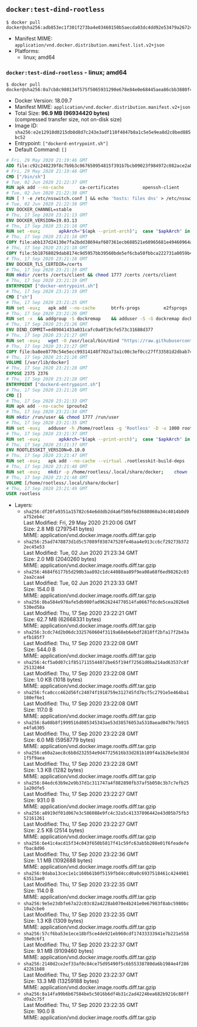## `docker:test-dind-rootless`

```console
$ docker pull docker@sha256:adb853ec1f301f273ba4e03460150b5aecda03dc4dd92e53479a2672428e8bb0
```

-	Manifest MIME: `application/vnd.docker.distribution.manifest.list.v2+json`
-	Platforms:
	-	linux; amd64

### `docker:test-dind-rootless` - linux; amd64

```console
$ docker pull docker@sha256:0a7cb8c980134f575f5065931290e678e84e0e68445aea86cbb3880f48780be6
```

-	Docker Version: 18.09.7
-	Manifest MIME: `application/vnd.docker.distribution.manifest.v2+json`
-	Total Size: **96.9 MB (96934420 bytes)**  
	(compressed transfer size, not on-disk size)
-	Image ID: `sha256:e2e12918d0215db8d8d7c243e3adf110f4847b8a1c5e5e9ea8d2c8bed885bc52`
-	Entrypoint: `["dockerd-entrypoint.sh"]`
-	Default Command: `[]`

```dockerfile
# Fri, 29 May 2020 21:19:46 GMT
ADD file:c92c248239f8c7b9b3c067650954815f391b7bcb09023f984972c082ace2a8d0 in / 
# Fri, 29 May 2020 21:19:46 GMT
CMD ["/bin/sh"]
# Tue, 02 Jun 2020 21:22:37 GMT
RUN apk add --no-cache 		ca-certificates 		openssh-client
# Tue, 02 Jun 2020 21:22:38 GMT
RUN [ ! -e /etc/nsswitch.conf ] && echo 'hosts: files dns' > /etc/nsswitch.conf
# Tue, 02 Jun 2020 21:22:38 GMT
ENV DOCKER_CHANNEL=stable
# Thu, 17 Sep 2020 23:21:13 GMT
ENV DOCKER_VERSION=19.03.13
# Thu, 17 Sep 2020 23:21:18 GMT
RUN set -eux; 		apkArch="$(apk --print-arch)"; 	case "$apkArch" in 		x86_64) dockerArch='x86_64' ;; 		armhf) dockerArch='armel' ;; 		armv7) dockerArch='armhf' ;; 		aarch64) dockerArch='aarch64' ;; 		*) echo >&2 "error: unsupported architecture ($apkArch)"; exit 1 ;;	esac; 		if ! wget -O docker.tgz "https://download.docker.com/linux/static/${DOCKER_CHANNEL}/${dockerArch}/docker-${DOCKER_VERSION}.tgz"; then 		echo >&2 "error: failed to download 'docker-${DOCKER_VERSION}' from '${DOCKER_CHANNEL}' for '${dockerArch}'"; 		exit 1; 	fi; 		tar --extract 		--file docker.tgz 		--strip-components 1 		--directory /usr/local/bin/ 	; 	rm docker.tgz; 		dockerd --version; 	docker --version
# Thu, 17 Sep 2020 23:21:18 GMT
COPY file:abb137d24130e7fa2bdd38694af607361ecb688521e60965681e49460964a204 in /usr/local/bin/modprobe 
# Thu, 17 Sep 2020 23:21:18 GMT
COPY file:5b18768029dab8174c9d5957bb39560bde5ef6cba50fbbca222731a0059b449b in /usr/local/bin/ 
# Thu, 17 Sep 2020 23:21:18 GMT
ENV DOCKER_TLS_CERTDIR=/certs
# Thu, 17 Sep 2020 23:21:19 GMT
RUN mkdir /certs /certs/client && chmod 1777 /certs /certs/client
# Thu, 17 Sep 2020 23:21:19 GMT
ENTRYPOINT ["docker-entrypoint.sh"]
# Thu, 17 Sep 2020 23:21:19 GMT
CMD ["sh"]
# Thu, 17 Sep 2020 23:21:25 GMT
RUN set -eux; 	apk add --no-cache 		btrfs-progs 		e2fsprogs 		e2fsprogs-extra 		iptables 		openssl 		shadow-uidmap 		xfsprogs 		xz 		pigz 	; 	if zfs="$(apk info --no-cache --quiet zfs)" && [ -n "$zfs" ]; then 		apk add --no-cache zfs; 	fi
# Thu, 17 Sep 2020 23:21:26 GMT
RUN set -x 	&& addgroup -S dockremap 	&& adduser -S -G dockremap dockremap 	&& echo 'dockremap:165536:65536' >> /etc/subuid 	&& echo 'dockremap:165536:65536' >> /etc/subgid
# Thu, 17 Sep 2020 23:21:26 GMT
ENV DIND_COMMIT=ed89041433a031cafc0a0f19cfe573c31688d377
# Thu, 17 Sep 2020 23:21:27 GMT
RUN set -eux; 	wget -O /usr/local/bin/dind "https://raw.githubusercontent.com/docker/docker/${DIND_COMMIT}/hack/dind"; 	chmod +x /usr/local/bin/dind
# Thu, 17 Sep 2020 23:21:27 GMT
COPY file:ba8ee8770c54e5ecc99314148f702a73a1c00c3ef0cc27ff33581d2dbab7456e in /usr/local/bin/ 
# Thu, 17 Sep 2020 23:21:28 GMT
VOLUME [/var/lib/docker]
# Thu, 17 Sep 2020 23:21:28 GMT
EXPOSE 2375 2376
# Thu, 17 Sep 2020 23:21:28 GMT
ENTRYPOINT ["dockerd-entrypoint.sh"]
# Thu, 17 Sep 2020 23:21:28 GMT
CMD []
# Thu, 17 Sep 2020 23:21:33 GMT
RUN apk add --no-cache iproute2
# Thu, 17 Sep 2020 23:21:34 GMT
RUN mkdir /run/user && chmod 1777 /run/user
# Thu, 17 Sep 2020 23:21:35 GMT
RUN set -eux; 	adduser -h /home/rootless -g 'Rootless' -D -u 1000 rootless; 	echo 'rootless:100000:65536' >> /etc/subuid; 	echo 'rootless:100000:65536' >> /etc/subgid
# Thu, 17 Sep 2020 23:21:37 GMT
RUN set -eux; 		apkArch="$(apk --print-arch)"; 	case "$apkArch" in 		x86_64) dockerArch='x86_64' ;; 		armhf) dockerArch='armel' ;; 		armv7) dockerArch='armhf' ;; 		aarch64) dockerArch='aarch64' ;; 		*) echo >&2 "error: unsupported architecture ($apkArch)"; exit 1 ;;	esac; 		if ! wget -O rootless.tgz "https://download.docker.com/linux/static/${DOCKER_CHANNEL}/${dockerArch}/docker-rootless-extras-${DOCKER_VERSION}.tgz"; then 		echo >&2 "error: failed to download 'docker-rootless-extras-${DOCKER_VERSION}' from '${DOCKER_CHANNEL}' for '${dockerArch}'"; 		exit 1; 	fi; 		tar --extract 		--file rootless.tgz 		--strip-components 1 		--directory /usr/local/bin/ 		'docker-rootless-extras/vpnkit' 	; 	rm rootless.tgz; 		vpnkit --version
# Thu, 17 Sep 2020 23:21:37 GMT
ENV ROOTLESSKIT_VERSION=0.10.0
# Thu, 17 Sep 2020 23:21:47 GMT
RUN set -eux; 	apk add --no-cache --virtual .rootlesskit-build-deps 		go 		libc-dev 	; 	wget -O rootlesskit.tgz "https://github.com/rootless-containers/rootlesskit/archive/v${ROOTLESSKIT_VERSION}.tar.gz"; 	export GOPATH='/go'; mkdir "$GOPATH"; 	mkdir -p "$GOPATH/src/github.com/rootless-containers/rootlesskit"; 	tar --extract --file rootlesskit.tgz --directory "$GOPATH/src/github.com/rootless-containers/rootlesskit" --strip-components 1; 	rm rootlesskit.tgz; 	go build -o /usr/local/bin/rootlesskit github.com/rootless-containers/rootlesskit/cmd/rootlesskit; 	go build -o /usr/local/bin/rootlesskit-docker-proxy github.com/rootless-containers/rootlesskit/cmd/rootlesskit-docker-proxy; 	rm -rf "$GOPATH"; 	apk del --no-network .rootlesskit-build-deps; 	rootlesskit --version
# Thu, 17 Sep 2020 23:21:48 GMT
RUN set -eux; 	mkdir -p /home/rootless/.local/share/docker; 	chown -R rootless:rootless /home/rootless/.local/share/docker
# Thu, 17 Sep 2020 23:21:48 GMT
VOLUME [/home/rootless/.local/share/docker]
# Thu, 17 Sep 2020 23:21:49 GMT
USER rootless
```

-	Layers:
	-	`sha256:df20fa9351a15782c64e6dddb2d4a6f50bf6d3688060a34c4014b0d9a752eb4c`  
		Last Modified: Fri, 29 May 2020 21:20:06 GMT  
		Size: 2.8 MB (2797541 bytes)  
		MIME: application/vnd.docker.image.rootfs.diff.tar.gzip
	-	`sha256:25ad7478873d1d5c57089f038747520fe46aa4e913cc6cf29273b3722ec45e53`  
		Last Modified: Tue, 02 Jun 2020 21:23:34 GMT  
		Size: 2.0 MB (2040260 bytes)  
		MIME: application/vnd.docker.image.rootfs.diff.tar.gzip
	-	`sha256:4684f6177b5d290b3aa892c1dc44088aa89f9ea08a68f6ed98262c032aa2caa4`  
		Last Modified: Tue, 02 Jun 2020 21:23:33 GMT  
		Size: 154.0 B  
		MIME: application/vnd.docker.image.rootfs.diff.tar.gzip
	-	`sha256:8ba584e970afe5db980fad9626244770514fa0667fdcde5cea2026e8530ed58a`  
		Last Modified: Thu, 17 Sep 2020 23:22:21 GMT  
		Size: 62.7 MB (62668331 bytes)  
		MIME: application/vnd.docker.image.rootfs.diff.tar.gzip
	-	`sha256:3cdc74d2b06dc3325760604f3119a68eb6ebdf2818ff2bfa17f2b43aefb185f7`  
		Last Modified: Thu, 17 Sep 2020 23:22:08 GMT  
		Size: 544.0 B  
		MIME: application/vnd.docker.image.rootfs.diff.tar.gzip
	-	`sha256:4cf5a0d07c1f8517115544072be65f194f72561d0ba214ad63537c8f25132464`  
		Last Modified: Thu, 17 Sep 2020 23:22:08 GMT  
		Size: 1.0 KB (1018 bytes)  
		MIME: application/vnd.docker.image.rootfs.diff.tar.gzip
	-	`sha256:fca0ccc462d56fc24074f1918759e312745fd7bcf5c2791e5e464ba1180ef6e1`  
		Last Modified: Thu, 17 Sep 2020 23:22:08 GMT  
		Size: 117.0 B  
		MIME: application/vnd.docker.image.rootfs.diff.tar.gzip
	-	`sha256:8a08b8f1999516d805345343ae53d38576053a5310aead0479c7b915e4fa6305`  
		Last Modified: Thu, 17 Sep 2020 23:22:28 GMT  
		Size: 6.0 MB (5958779 bytes)  
		MIME: application/vnd.docker.image.rootfs.diff.tar.gzip
	-	`sha256:e60a2aec8c6b8d232554e9d47725616b33d281b189f4a1b26e5e383d1f5f9aea`  
		Last Modified: Thu, 17 Sep 2020 23:22:28 GMT  
		Size: 1.3 KB (1282 bytes)  
		MIME: application/vnd.docker.image.rootfs.diff.tar.gzip
	-	`sha256:84edc63b9e2e9b37d1c311747a4f882898fb37af5b058c3b7c7efb251a20dfe5`  
		Last Modified: Thu, 17 Sep 2020 23:22:27 GMT  
		Size: 931.0 B  
		MIME: application/vnd.docker.image.rootfs.diff.tar.gzip
	-	`sha256:a8919df01d067e3c586088e9fc4c32a5c41337896442e43d05b75fb352161261`  
		Last Modified: Thu, 17 Sep 2020 23:22:27 GMT  
		Size: 2.5 KB (2514 bytes)  
		MIME: application/vnd.docker.image.rootfs.diff.tar.gzip
	-	`sha256:6e41c4acd15f34c043f650b5817f41c59fc63ab5b208e01f6feadefefbac8d96`  
		Last Modified: Thu, 17 Sep 2020 23:22:36 GMT  
		Size: 1.1 MB (1092688 bytes)  
		MIME: application/vnd.docker.image.rootfs.diff.tar.gzip
	-	`sha256:9daba13cec1e1c160b61b0f5159fbd4ccd0a0c6937518461c424490163513ae0`  
		Last Modified: Thu, 17 Sep 2020 23:22:35 GMT  
		Size: 114.0 B  
		MIME: application/vnd.docker.image.rootfs.diff.tar.gzip
	-	`sha256:9e5e23dbfe67a22c03c82a4228ab070e4b241e0e67983f8abc5980bc10a2cbe6`  
		Last Modified: Thu, 17 Sep 2020 23:22:35 GMT  
		Size: 1.3 KB (1309 bytes)  
		MIME: application/vnd.docker.image.rootfs.diff.tar.gzip
	-	`sha256:57cf6ba53e1ece18bf5ce4de921eb960cdf17433333941e7b221e55830e0c6f1`  
		Last Modified: Thu, 17 Sep 2020 23:22:37 GMT  
		Size: 9.1 MB (9109460 bytes)  
		MIME: application/vnd.docker.image.rootfs.diff.tar.gzip
	-	`sha256:2140d2ce2ef33af0c84ce75d95490f5c6b55338780da6b1984e4f28642261b88`  
		Last Modified: Thu, 17 Sep 2020 23:22:37 GMT  
		Size: 13.3 MB (13259188 bytes)  
		MIME: application/vnd.docker.image.rootfs.diff.tar.gzip
	-	`sha256:8a14fa99b6b67584be5c5016b6df4b31c2ad42246ea682b9216c88ffd0a2c75f`  
		Last Modified: Thu, 17 Sep 2020 23:22:35 GMT  
		Size: 190.0 B  
		MIME: application/vnd.docker.image.rootfs.diff.tar.gzip
